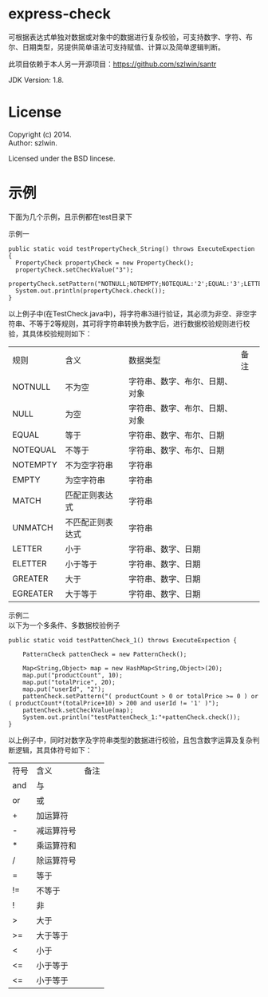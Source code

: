 express-check
=====
可根据表达式单独对数据或对象中的数据进行复杂校验，可支持数字、字符、布尔、日期类型，另提供简单语法可支持赋值、计算以及简单逻辑判断。

此项目依赖于本人另一开源项目：https://github.com/szlwin/santr

JDK Version: 1.8.

License
=======
Copyright (c) 2014.<br>
Author: szlwin.

Licensed under the BSD lincese.


示例
=======
下面为几个示例，且示例都在test目录下

示例一<br>

    public static void testPropertyCheck_String() throws ExecuteExpection {
      PropertyCheck propertyCheck = new PropertyCheck();
      propertyCheck.setCheckValue("3");
      propertyCheck.setPattern("NOTNULL;NOTEMPTY;NOTEQUAL:'2';EQUAL:'3';LETTER:4;ELETTER:3;GREATER:2;EGREATER:3");
      System.out.println(propertyCheck.check());
    }

以上例子中(在TestCheck.java中)，将字符串3进行验证，其必须为非空、非空字符串、不等于2等规则，其可将字符串转换为数字后，进行数据校验规则进行校验，其具体校验规则如下：<br>

<table>
  <tr>
    <td>规则</td>
    <td>含义</td>
    <td>数据类型</td>
    <td>备注</td>
  </tr>
  <tr>
    <td>NOTNULL</td>
    <td>不为空</td>
    <td>字符串、数字、布尔、日期、对象</td>
    <td></td>
  </tr>
  <tr>
    <td>NULL</td>
    <td>为空</td>
    <td>字符串、数字、布尔、日期、对象</td>
    <td></td>
  </tr>
  <tr>
    <td>EQUAL</td>
    <td>等于</td>
    <td>字符串、数字、布尔、日期</td>
    <td></td>
  </tr>
  <tr>
    <td>NOTEQUAL</td>
    <td>不等于</td>
    <td>字符串、数字、布尔、日期</td>
    <td></td>
  </tr>
  <tr>
    <td>NOTEMPTY</td>
    <td>不为空字符串</td>
    <td>字符串</td>
    <td></td>
  </tr>
  <tr>
    <td>EMPTY</td>
    <td>为空字符串</td>
    <td>字符串</td>
    <td></td>
  </tr>
  <tr>
    <td>MATCH</td>
    <td>匹配正则表达式</td>
    <td>字符串</td>
    <td></td>
  </tr>
  <tr>
    <td>UNMATCH</td>
    <td>不匹配正则表达式</td>
    <td>字符串</td>
    <td></td>
  </tr>
  <tr>
    <td>LETTER</td>
    <td>小于</td>
    <td>字符串、数字、日期</td>
    <td></td>
  </tr>
  <tr>
    <td>ELETTER</td>
    <td>小于等于</td>
    <td>字符串、数字、日期</td>
    <td></td>
  </tr>
  <tr>
    <td>GREATER</td>
    <td>大于</td>
    <td>字符串、数字、日期</td>
    <td></td>
  </tr>
  <tr>
    <td>EGREATER</td>
    <td>大于等于</td>
    <td>字符串、数字、日期</td>
    <td></td>
  </tr>
</table>


示例二<br>
以下为一个多条件、多数据校验例子<br>

    public static void testPattenCheck_1() throws ExecuteExpection {

		PatternCheck pattenCheck = new PatternCheck();
		
		Map<String,Object> map = new HashMap<String,Object>(20);
		map.put("productCount", 10);
		map.put("totalPrice", 20);
		map.put("userId", "2");
		pattenCheck.setPattern("( productCount > 0 or totalPrice >= 0 ) or ( productCount*(totalPrice+10) > 200 and userId != '1' )");
		pattenCheck.setCheckValue(map);
		System.out.println("testPattenCheck_1:"+pattenCheck.check());
	}

以上例子中，同时对数字及字符串类型的数据进行校验，且包含数字运算及复杂判断逻辑，其具体符号如下：<br>
<table>
  <tr>
    <td>符号</td>
    <td>含义</td>
    <td>备注</td>
  </tr>
  <tr>
    <td>and</td>
    <td>与</td>
    <td></td>
  </tr>
  <tr>
    <td>or</td>
    <td>或</td>
    <td></td>
  </tr>
  <tr>
    <td>+</td>
    <td>加运算符</td>
    <td></td>
  </tr>
  <tr>
    <td>-</td>
    <td>减运算符号</td>
    <td></td>
  </tr>
  <tr>
    <td>*</td>
    <td>乘运算符和</td>
    <td></td>
  </tr>
  <tr>
    <td>/</td>
    <td>除运算符号</td>
    <td></td>
  </tr>
  <tr>
    <td>=</td>
    <td>等于</td>
    <td></td>
  </tr>
  <tr>
    <td>!=</td>
    <td>不等于</td>
    <td></td>
  </tr>
  <tr>
    <td>!</td>
    <td>非</td>
    <td></td>
  </tr>
  <tr>
    <td>></td>
    <td>大于</td>
    <td></td>
  </tr>
  <tr>
    <td>>=</td>
    <td>大于等于</td>
    <td></td>
  </tr>
  <tr>
    <td><</td>
    <td>小于</td>
    <td></td>
  </tr>
  <tr>
    <td><=</td>
    <td>小于等于</td>
    <td></td>
  </tr>
  <tr>
    <td><=</td>
    <td>小于等于</td>
    <td></td>
  </tr>
</table>


